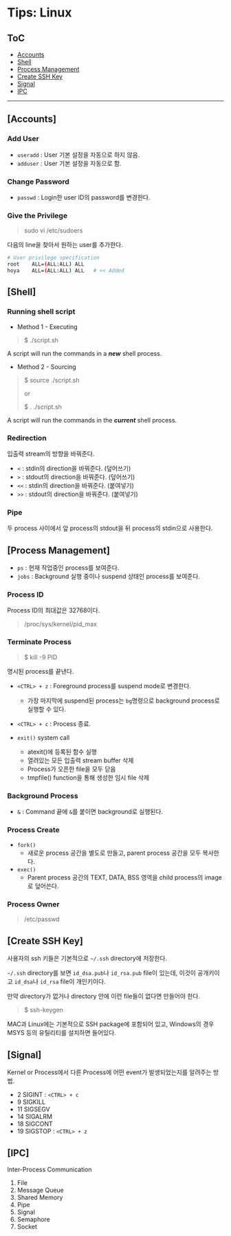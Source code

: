 # Tips: Linux

## ToC

* [Accounts](#Accounts)
* [Shell](#Shell)
* [Process Management](#Process-Management)
* [Create SSH Key](#Create-SSH-Key)
* [Signal](#Signal)
* [IPC](#IPC)

----

## [Accounts]

### Add User

* `useradd` : User 기본 설정을 자동으로 하지 않음.
* `adduser` : User 기본 설정을 자동으로 함.

### Change Password

* `passwd` : Login한 user ID의 password를 변경한다.

### Give the Privilege

> sudo vi /etc/sudoers

다음의 line을 찾아서 원하는 user를 추가한다.

```sh
# User privilege specification
root    ALL=(ALL:ALL) ALL
hoya    ALL=(ALL:ALL) ALL   # << Added
```

## [Shell]

### Running shell script

* Method 1 - Executing

> $ ./script.sh

A script will run the commands in a ***new*** shell process.

* Method 2 - Sourcing

> $ source ./script.sh
>
> or
>
> $ . ./script.sh

A script will run the commands in the ***current*** shell process.

### Redirection

입출력 stream의 방향을 바꿔준다.

* `<` : stdin의 direction을 바꿔준다. (덮어쓰기)
* `>` : stdout의 direction을 바꿔준다. (덮어쓰기)
* `<<` : stdin의 direction을 바꿔준다. (붙여넣기)
* `>>` : stdout의 direction을 바꿔준다. (붙여넣기)

### Pipe

두 process 사이에서 앞 process의 stdout을 뒤 process의 stdin으로 사용한다.

## [Process Management]

* `ps` : 현재 작업중인 process를 보여준다.
* `jobs` : Background 실행 중이나 suspend 상태인 process를 보여준다.

### Process ID

Process ID의 최대값은 32768이다.

> /proc/sys/kernel/pid_max

### Terminate Process

> $ kill -9 PID

명시된 process를 끝낸다.

* `<CTRL> + z` : Foreground process를 suspend mode로 변경한다.
  + 가장 마지막에 suspend된 process는 `bg`명령으로 background process로 실행할 수 있다.
* `<CTRL> + c` : Process 종료.

* `exit()` system call
  + atexit()에 등록된 함수 실행
  + 열려있는 모든 입출력 stream buffer 삭제
  + Process가 오픈한 file을 모두 닫음
  + tmpfile() function을 통해 생성한 임시 file 삭제

### Background Process

* `&` : Command 끝에 `&`를 붙이면 background로 실행된다.

### Process Create

* `fork()`
  + 새로운 process 공간을 별도로 만들고, parent process 공간을 모두 복사한다.
* `exec()`
  + Parent process 공간의 TEXT, DATA, BSS 영역을 child process의 image로 덮어쓴다.

### Process Owner

> /etc/passwd

## [Create SSH Key]

사용자의 ssh 키들은 기본적으로 `~/.ssh` directory에 저장한다.

`~/.ssh` directory를 보면 `id_dsa.pub`나 `id_rsa.pub` file이 있는데, 이것이 공개키이고 `id_dsa`나 `id_rsa` file이 개인키이다.

만약 directory가 없거나 directory 안에 이런 file들이 없다면 만들어야 한다.

> $ ssh-keygen

MAC과 Linux에는 기본적으로 SSH package에 포함되어 있고, Windows의 경우 MSYS 등의 유틸리티를 설치하면 들어있다.

## [Signal]

Kernel or Process에서 다른 Process에 어떤 event가 발생되었는지를 알려주는 방법.

*  2 SIGINT : `<CTRL> + c`
*  9 SIGKILL
* 11 SIGSEGV
* 14 SIGALRM
* 18 SIGCONT
* 19 SIGSTOP : `<CTRL> + z`

## [IPC]

Inter-Process Communication

1. File
2. Message Queue
3. Shared Memory
4. Pipe
5. Signal
6. Semaphore
7. Socket

